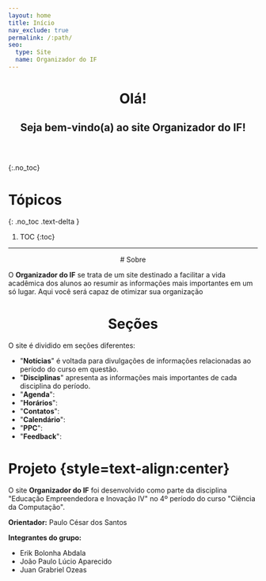 ```yaml
---
layout: home
title: Início
nav_exclude: true
permalink: /:path/
seo:
  type: Site
  name: Organizador do IF
---
```


<h1 align="center"><span style='font-weight: bold;'>Olá!</span></h1>
<h2 align="center" style="margin-bottom: 60px;">Seja bem-vindo(a) ao site<span style='font-weight: bold;'> Organizador do IF</span>!</h2>

{:.no_toc}

# Tópicos
{: .no_toc .text-delta }

1. TOC
{:toc}

---

<center># Sobre</center>

O **Organizador do IF** se trata de um site destinado a facilitar a vida acadêmica dos alunos ao resumir as informações mais importantes em um só lugar. Aqui você será capaz de otimizar sua organização 

# <center>Seções</center>

O site é dividido em seções diferentes:

- "**Notícias**" é voltada para divulgações de informações relacionadas ao período do curso em questão.
- "**Disciplinas**" apresenta as informações mais importantes de cada disciplina do período.
- "**Agenda**":
- "**Horários**":
- "**Contatos**":
- "**Calendário**":
- "**PPC**":
- "**Feedback**":

# Projeto {style=text-align:center}

O site **Organizador do IF** foi desenvolvido como parte da disciplina "Educação Empreendedora e Inovação IV" no 4º período do curso "Ciência da Computação".

**Orientador:** Paulo César dos Santos

**Integrantes do grupo:**

- Erik Bolonha Abdala
- João Paulo Lúcio Aparecido
- Juan Grabriel Ozeas
